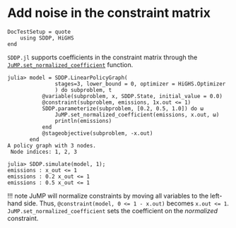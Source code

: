 # Add noise in the constraint matrix

```@meta
DocTestSetup = quote
    using SDDP, HiGHS
end
```

`SDDP.jl` supports coefficients in the constraint matrix through the
[`JuMP.set_normalized_coefficient`](https://jump.dev/JuMP.jl/stable/manual/constraints/#Modify-a-variable-coefficient)
function.

```jldoctest; filter=r" \: .+?1.0"
julia> model = SDDP.LinearPolicyGraph(
               stages=3, lower_bound = 0, optimizer = HiGHS.Optimizer
               ) do subproblem, t
           @variable(subproblem, x, SDDP.State, initial_value = 0.0)
           @constraint(subproblem, emissions, 1x.out <= 1)
           SDDP.parameterize(subproblem, [0.2, 0.5, 1.0]) do ω
               JuMP.set_normalized_coefficient(emissions, x.out, ω)
               println(emissions)
           end
           @stageobjective(subproblem, -x.out)
       end
A policy graph with 3 nodes.
 Node indices: 1, 2, 3

julia> SDDP.simulate(model, 1);
emissions : x_out <= 1
emissions : 0.2 x_out <= 1
emissions : 0.5 x_out <= 1
```

!!! note
    JuMP will normalize constraints by moving all variables to the left-hand
    side. Thus, `@constraint(model, 0 <= 1 - x.out)` becomes `x.out <= 1`.
    `JuMP.set_normalized_coefficient` sets the coefficient on the _normalized_
    constraint.
